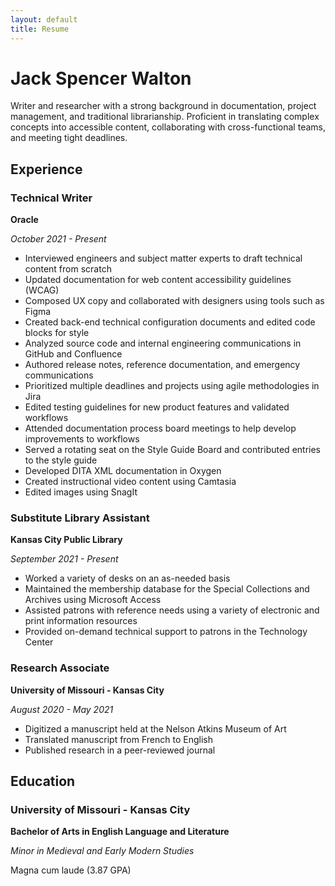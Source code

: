 ```yaml
---
layout: default
title: Resume
---
```


# Jack Spencer Walton

Writer and researcher with a strong background in documentation, project management, and traditional librarianship. Proficient in translating complex concepts into accessible content, collaborating with cross-functional teams, and meeting tight deadlines.

## Experience

### Technical Writer

**Oracle**

*October 2021 - Present*

- Interviewed engineers and subject matter experts to draft technical content from scratch
- Updated documentation for web content accessibility guidelines (WCAG)
- Composed UX copy and collaborated with designers using tools such as Figma
- Created back-end technical configuration documents and edited code blocks for style
- Analyzed source code and internal engineering communications in GitHub and Confluence
- Authored release notes, reference documentation, and emergency communications
- Prioritized multiple deadlines and projects using agile methodologies in Jira
- Edited testing guidelines for new product features and validated workflows
- Attended documentation process board meetings to help develop improvements to workflows
- Served a rotating seat on the Style Guide Board and contributed entries to the style guide
- Developed DITA XML documentation in Oxygen
- Created instructional video content using Camtasia
- Edited images using SnagIt

### Substitute Library Assistant

**Kansas City Public Library**

*September 2021 - Present*

- Worked a variety of desks on an as-needed basis
- Maintained the membership database for the Special Collections and Archives using Microsoft Access
- Assisted patrons with reference needs using a variety of electronic and print information resources
- Provided on-demand technical support to patrons in the Technology Center

### Research Associate

**University of Missouri - Kansas City**

*August 2020 - May 2021*

- Digitized a manuscript held at the Nelson Atkins Museum of Art
- Translated manuscript from French to English
- Published research in a peer-reviewed journal

## Education

### University of Missouri - Kansas City

**Bachelor of Arts in English Language and Literature**

*Minor in Medieval and Early Modern Studies*

Magna cum laude (3.87 GPA)
